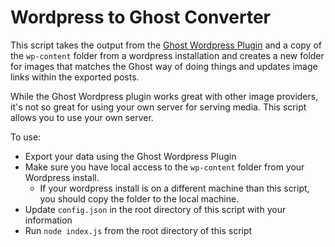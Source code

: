 Wordpress to Ghost Converter
============================

This script takes the output from the [Ghost Wordpress Plugin](http://www.wordpress.org/plugins/ghost/) and a copy of the ```wp-content``` folder from a wordpress installation and creates a new folder for images that matches the Ghost way of doing things and updates image links within the exported posts.

While the Ghost Wordpress plugin works great with other image providers, it's not so great for using your own server for serving media. This script allows you to use your own server.

To use:

* Export your data using the Ghost Wordpress Plugin
* Make sure you have local access to the ```wp-content``` folder from your Wordpress install.
    * If your wordpress install is on a different machine than this script, you should copy the folder to the local machine.
* Update ```config.json``` in the root directory of this script with your information
* Run ```node index.js``` from the root directory of this script

